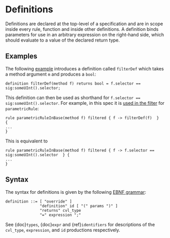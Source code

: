 Definitions
===========

Definitions are declared at the top-level of a specification and are in scope inside every rule, function and inside other definitions.
A definition binds parameters for use in an arbitrary expression on the right-hand side, which should evaluate to a value of the declared return type.

Examples
--------

The following [example](https://github.com/Certora/Examples/blob/be09cf32c55e39f5f5aa8cba1431f9e519b52365/CVLByExample/import/certora/specs/base.spec#L22) 
introduces a definition called `filterDef` which takes a method argument `m` and produces a `bool`:

```cvl
definition filterDef(method f) returns bool = f.selector == sig:someUInt().selector;
```

This definition can then be used as shorthand for `f.selector == sig:someUInt().selector`. 
For example, in this spec it is [used in the filter](https://github.com/Certora/Examples/blob/be09cf32c55e39f5f5aa8cba1431f9e519b52365/CVLByExample/import/certora/specs/base.spec#L28)
for `parametricRule`:

```cvl
rule parametricRuleInBase(method f) filtered { f -> filterDef(f)  }
{
...
}
```
This is equivalent to

```cvl
rule parametricRuleInBase(method f) filtered { f -> f.selector == sig:someUInt().selector  } {
...
}
```

Syntax
------

The syntax for definitions is given by the following [EBNF grammar](syntax):

```
definition ::= [ "override" ]
               "definition" id [ "(" params ")" ]
               "returns" cvl_type
               "=" expression ";"
```

See {doc}`types`, {doc}`expr` and {ref}`identifiers` for descriptions of
the `cvl_type`, `expression`, and `id` productions respectively.

